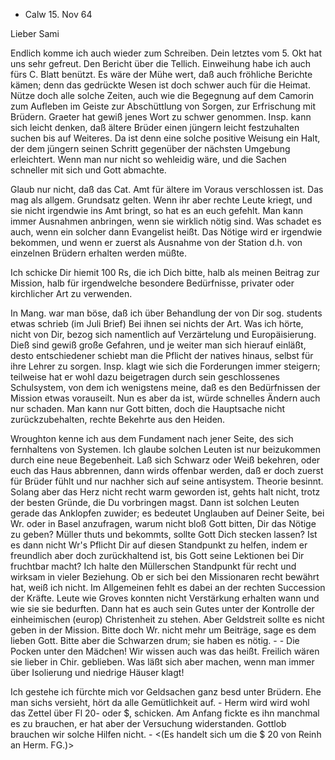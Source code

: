 + Calw 15. Nov 64

Lieber Sami

Endlich komme ich auch wieder zum Schreiben. Dein letztes vom 5. Okt hat uns sehr gefreut. Den Bericht über die Tellich. Einweihung habe ich auch fürs C. Blatt benützt. Es wäre der Mühe wert, daß auch fröhliche Berichte kämen; denn das gedrückte Wesen ist doch schwer auch für die Heimat. Nütze doch alle solche Zeiten, auch wie die Begegnung auf dem Camorin zum Aufleben im Geiste zur Abschüttlung von Sorgen, zur Erfrischung mit Brüdern. Graeter hat gewiß jenes Wort zu schwer genommen. Insp. kann sich leicht denken, daß ältere Brüder einen jüngern leicht festzuhalten suchen bis auf Weiteres. Da ist denn eine solche positive Weisung ein Halt, der dem jüngern seinen Schritt gegenüber der nächsten Umgebung erleichtert. Wenn man nur nicht so wehleidig wäre, und die Sachen schneller mit sich und Gott abmachte.

Glaub nur nicht, daß das Cat. Amt für ältere im Voraus verschlossen ist. Das mag als allgem. Grundsatz gelten. Wenn ihr aber rechte Leute kriegt, und sie nicht irgendwie ins Amt bringt, so hat es an euch gefehlt. Man kann immer Ausnahmen anbringen, wenn sie wirklich nötig sind. Was schadet es auch, wenn ein solcher dann Evangelist heißt. Das Nötige wird er irgendwie bekommen, und wenn er zuerst als Ausnahme von der Station d.h. von einzelnen Brüdern erhalten werden müßte.

Ich schicke Dir hiemit 100 Rs, die ich Dich bitte, halb als meinen Beitrag zur Mission, halb für irgendwelche besondere Bedürfnisse, privater oder kirchlicher Art zu verwenden.

In Mang. war man böse, daß ich über Behandlung der von Dir sog. students etwas schrieb (im Juli Brief) Bei ihnen sei nichts der Art. Was ich hörte, nicht von Dir, bezog sich namentlich auf Verzärtelung und Europäisierung. Dieß sind gewiß große Gefahren, und je weiter man sich hierauf einläßt, desto entschiedener schiebt man die Pflicht der natives hinaus, selbst für ihre Lehrer zu sorgen. Insp. klagt wie sich die Forderungen immer steigern; teilweise hat er wohl dazu beigetragen durch sein geschlossenes Schulsystem, von dem ich wenigstens meine, daß es den Bedürfnissen der Mission etwas vorauseilt. Nun es aber da ist, würde schnelles Ändern auch nur schaden. Man kann nur Gott bitten, doch die Hauptsache nicht zurückzubehalten, rechte Bekehrte aus den Heiden.

Wroughton kenne ich aus dem Fundament nach jener Seite, des sich fernhaltens von Systemen. Ich glaube solchen Leuten ist nur beizukommen durch eine neue Begebenheit. Laß sich Schwarz oder Weiß bekehren, oder euch das Haus abbrennen, dann wirds offenbar werden, daß er doch zuerst für Brüder fühlt und nur nachher sich auf seine antisystem. Theorie besinnt. Solang aber das Herz nicht recht warm geworden ist, gehts halt nicht, trotz der besten Gründe, die Du vorbringen magst. Dann ist solchen Leuten gerade das Anklopfen zuwider; es bedeutet Unglauben auf Deiner Seite, bei Wr. oder in Basel anzufragen, warum nicht bloß Gott bitten, Dir das Nötige zu geben? <Georg> Müller thuts und bekommts, sollte Gott Dich stecken lassen? Ist es dann nicht Wr's Pflicht Dir auf diesen Standpunkt zu helfen, indem er freundlich aber doch zurückhaltend ist, bis Gott seine Lektionen bei Dir fruchtbar macht? Ich halte den Müllerschen Standpunkt für recht und wirksam in vieler Beziehung. Ob er sich bei den Missionaren recht bewährt hat, weiß ich nicht. Im Allgemeinen fehlt es dabei an der rechten Succession der Kräfte. Leute wie Groves konnten nicht Verstärkung erhalten wann und wie sie sie bedurften. Dann hat es auch sein Gutes unter der Kontrolle der einheimischen (europ) Christenheit zu stehen. Aber Geldstreit sollte es nicht geben in der Mission. Bitte doch Wr. nicht mehr um Beiträge, sage es dem lieben Gott. Bitte aber die Schwarzen drum; sie haben es nötig. - - 
Die Pocken unter den Mädchen! Wir wissen auch was das heißt. Freilich wären sie lieber in Chir. geblieben. Was läßt sich aber machen, wenn man immer über Isolierung und niedrige Häuser klagt!

Ich gestehe ich fürchte mich vor Geldsachen ganz besd unter Brüdern. Ehe man sichs versieht, hört da alle Gemütlichkeit auf. - Herm wird wird wohl das Zettel über Fl 20- oder $, schicken. Am Anfang fickte es ihn manchmal es zu brauchen, er hat aber der Versuchung widerstanden. Gottlob brauchen wir solche Hilfen nicht. - <(Es handelt sich um die $ 20 von Reinh an Herm. FG.)>

